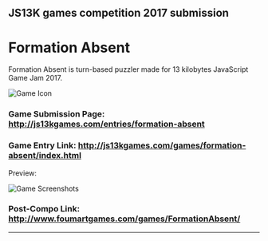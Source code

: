 ## JS13K games competition 2017 submission

# Formation Absent

Formation Absent is turn-based puzzler made for 13 kilobytes JavaScript Game Jam 2017.

![Game Icon](http://www.foumartgames.com/games/FormationAbsent/icon.png)


### Game Submission Page: http://js13kgames.com/entries/formation-absent

### Game Entry Link: http://js13kgames.com/games/formation-absent/index.html

Preview:

![Game Screenshots](http://www.foumartgames.com/games/FormationAbsent/preview.gif)

### Post-Compo Link: http://www.foumartgames.com/games/FormationAbsent/

---

